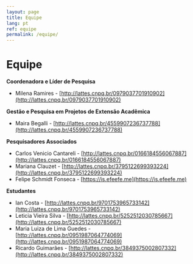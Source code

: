 ```yaml
---
layout: page
title: Equipe
lang: pt
ref: equipe
permalink: /equipe/
---
```


# Equipe

**Coordenadora e Líder de Pesquisa**  

- Milena Ramires \- [http://lattes.cnpq.br/0979037701910902](http://lattes.cnpq.br/0979037701910902)

**Gestão e Pesquisa em Projetos de Extensão Acadêmica**  

- Maira Begalli \- [http://lattes.cnpq.br/4559907236737788](http://lattes.cnpq.br/4559907236737788) 

**Pesquisadores Associados**  

- Carlos Venicio Cantareli \- [http://lattes.cnpq.br/0166184556067887](http://lattes.cnpq.br/0166184556067887)   
- Mariana Clauzet \- [http://lattes.cnpq.br/3795122699393224](http://lattes.cnpq.br/3795122699393224)  
- Felipe Schmidt Fonseca - [https://is.efeefe.me](https://is.efeefe.me)

**Estudantes**  

- Ian Costa \- [http://lattes.cnpq.br/9701753965733142](http://lattes.cnpq.br/9701753965733142)  
- Leticia Vieira Silva - [http://lattes.cnpq.br/5252512030785667](http://lattes.cnpq.br/5252512030785667)
- Maria Luiza de Lima Guedes - [http://lattes.cnpq.br/0951987064774069](http://lattes.cnpq.br/0951987064774069)
- Ricardo Guimarães \- [http://lattes.cnpq.br/3849375002807332](http://lattes.cnpq.br/3849375002807332)